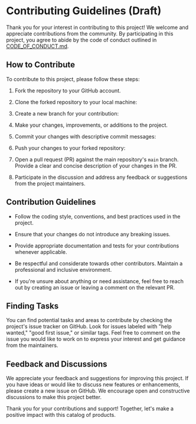 # Contributing Guidelines (Draft)

Thank you for your interest in contributing to this project! We welcome and appreciate contributions from the community. By participating in this project, you agree to abide by the code of conduct outlined in [CODE_OF_CONDUCT.md](#CODE_OF_CONDUCT.md).

## How to Contribute

To contribute to this project, please follow these steps:

1. Fork the repository to your GitHub account.

2. Clone the forked repository to your local machine:

3. Create a new branch for your contribution:

4. Make your changes, improvements, or additions to the project.

5. Commit your changes with descriptive commit messages:

6. Push your changes to your forked repository:

7. Open a pull request (PR) against the main repository's `main` branch. Provide a clear and concise description of your changes in the PR.

8. Participate in the discussion and address any feedback or suggestions from the project maintainers.

## Contribution Guidelines

- Follow the coding style, conventions, and best practices used in the project.

- Ensure that your changes do not introduce any breaking issues.

- Provide appropriate documentation and tests for your contributions whenever applicable.

- Be respectful and considerate towards other contributors. Maintain a professional and inclusive environment.

- If you're unsure about anything or need assistance, feel free to reach out by creating an issue or leaving a comment on the relevant PR.

## Finding Tasks

You can find potential tasks and areas to contribute by checking the project's issue tracker on GitHub. Look for issues labeled with "help wanted," "good first issue," or similar tags. Feel free to comment on the issue you would like to work on to express your interest and get guidance from the maintainers.

## Feedback and Discussions

We appreciate your feedback and suggestions for improving this project. If you have ideas or would like to discuss new features or enhancements, please create a new issue on GitHub. We encourage open and constructive discussions to make this project better.

Thank you for your contributions and support! Together, let's make a positive impact with this catalog of products.
